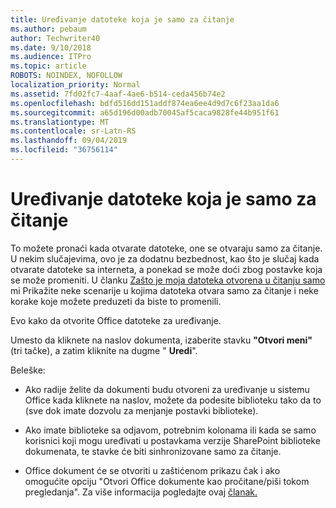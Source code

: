 ```yaml
---
title: Uređivanje datoteke koja je samo za čitanje
ms.author: pebaum
author: Techwriter40
ms.date: 9/10/2018
ms.audience: ITPro
ms.topic: article
ROBOTS: NOINDEX, NOFOLLOW
localization_priority: Normal
ms.assetid: 7fd02fc7-4aaf-4ae6-b514-ceda456b74e2
ms.openlocfilehash: bdfd516dd151addf874ea6ee4d9d7c6f23aa1da6
ms.sourcegitcommit: a65d196d00adb70045af5caca9828fe44b951f61
ms.translationtype: MT
ms.contentlocale: sr-Latn-RS
ms.lasthandoff: 09/04/2019
ms.locfileid: "36756114"
---
```

# <a name="edit-a-read-only-file"></a>Uređivanje datoteke koja je samo za čitanje

To možete pronaći kada otvarate datoteke, one se otvaraju samo za čitanje. U nekim slučajevima, ovo je za dodatnu bezbednost, kao što je slučaj kada otvarate datoteke sa interneta, a ponekad se može doći zbog postavke koja se može promeniti. U članku [Zašto je moja datoteka otvorena u čitanju samo](https://support.office.com/article/Why-did-my-file-open-read-only-3ab4b792-da50-4b38-8628-14c64e1f1d15) mi Prikažite neke scenarije u kojima datoteka otvara samo za čitanje i neke korake koje možete preduzeti da biste to promenili.

Evo kako da otvorite Office datoteke za uređivanje.

Umesto da kliknete na naslov dokumenta, izaberite stavku **"Otvori meni"** (tri tačke), a zatim kliknite na dugme " **Uredi**".

Beleške:

- Ako radije želite da dokumenti budu otvoreni za uređivanje u sistemu Office kada kliknete na naslov, možete da podesite biblioteku tako da to (sve dok imate dozvolu za menjanje postavki biblioteke).

- Ako imate biblioteke sa odjavom, potrebnim kolonama ili kada se samo korisnici koji mogu uređivati u postavkama verzije SharePoint biblioteke dokumenata, te stavke će biti sinhronizovane samo za čitanje.

- Office dokument će se otvoriti u zaštićenom prikazu čak i ako omogućite opciju "Otvori Office dokumente kao pročitane/piši tokom pregledanja". Za više informacija pogledajte ovaj [članak.](https://support.microsoft.com/help/983047/an-office-document-opens-in-protected-view-even-though-you-enable-the)

